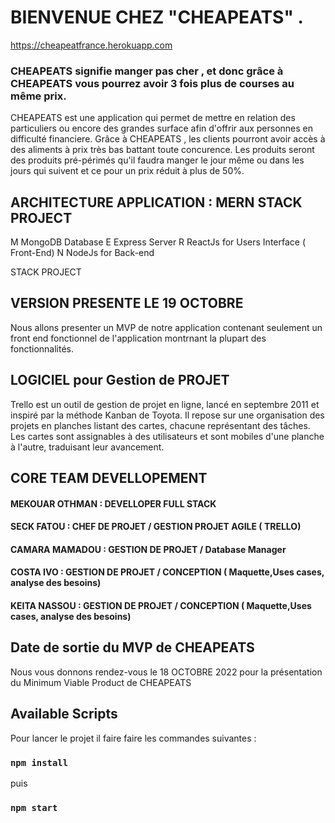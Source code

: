 # BIENVENUE CHEZ "CHEAPEATS" .

https://cheapeatfrance.herokuapp.com


### CHEAPEATS signifie manger pas cher , et donc grâce à CHEAPEATS vous pourrez avoir 3 fois plus de courses au même prix.

CHEAPEATS est une application qui permet de mettre en relation des particuliers ou encore des grandes surface afin d'offrir aux personnes en difficulté financiere.
Grâce à CHEAPEATS , les clients pourront avoir accès à des aliments à prix très bas battant toute concurence.
Les produits seront des produits pré-périmés qu'il faudra manger le jour même ou dans les jours qui suivent et ce pour un prix réduit à plus de 50%.

## ARCHITECTURE APPLICATION : MERN STACK PROJECT

M   MongoDB Database
E   Express Server
R   ReactJs for Users Interface ( Front-End)
N   NodeJs for Back-end

STACK PROJECT


## VERSION PRESENTE LE 19 OCTOBRE

Nous allons presenter un MVP de notre application contenant seulement un front end fonctionnel de l'application montrnant la plupart des fonctionnalités.



## LOGICIEL pour Gestion de PROJET

Trello est un outil de gestion de projet en ligne, lancé en septembre 2011 et inspiré par la méthode Kanban de Toyota. Il repose sur une organisation des projets en planches listant des cartes, chacune représentant des tâches. Les cartes sont assignables à des utilisateurs et sont mobiles d'une planche à l'autre, traduisant leur avancement.


## CORE TEAM DEVELLOPEMENT

#### MEKOUAR OTHMAN : DEVELLOPER FULL STACK

#### SECK FATOU : CHEF DE PROJET / GESTION PROJET AGILE ( TRELLO)

#### CAMARA MAMADOU : GESTION DE PROJET / Database Manager

#### COSTA IVO : GESTION DE PROJET / CONCEPTION ( Maquette,Uses cases, analyse des besoins)

#### KEITA NASSOU : GESTION DE PROJET / CONCEPTION ( Maquette,Uses cases, analyse des besoins) 


## Date de sortie du MVP de CHEAPEATS

Nous vous donnons rendez-vous le 18 OCTOBRE 2022 pour la présentation du Minimum Viable Product de CHEAPEATS


## Available Scripts

Pour lancer le projet il faire faire les commandes suivantes :

### `npm install `
puis

### `npm start`




